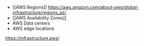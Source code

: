 - [[AWS Regions]]  https://aws.amazon.com/about-aws/global-infrastructure/regions_az/
- [[AWS Availability Zones]]
- AWS Data centers
- AWS edge locations


https://infrastructure.aws/